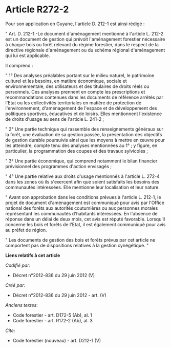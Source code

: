 # Article R272-2

Pour son application en Guyane, l'article D. 212-1 est ainsi rédigé : 

" Art. D. 212-1.-Le document d'aménagement mentionné à l'article L. 212-2 est un document de gestion qui prévoit
l'aménagement forestier nécessaire à chaque bois ou forêt relevant du régime forestier, dans le respect de la directive
régionale d'aménagement ou du schéma régional d'aménagement qui lui est applicable. 

Il comprend : 

" 1° Des analyses préalables portant sur le milieu naturel, le patrimoine culturel et les besoins, en matière économique,
sociale et environnementale, des utilisateurs et des titulaires de droits réels ou personnels. Ces analyses prennent en
compte les prescriptions et recommandations contenues dans les documents de référence arrêtés par l'Etat ou les collectivités
territoriales en matière de protection de l'environnement, d'aménagement de l'espace et de développement des politiques
sportives, éducatives et de loisirs. Elles mentionnent l'existence de droits d'usage au sens de l'article L. 241-2 ; 

" 2° Une partie technique qui rassemble des renseignements généraux sur la forêt, une évaluation de sa gestion passée, la
présentation des objectifs de gestion durable poursuivis ainsi que les moyens à mettre en œuvre pour les atteindre, compte
tenu des analyses mentionnées au 1° ; y figure, en particulier, la programmation des coupes et des travaux sylvicoles ; 

" 3° Une partie économique, qui comprend notamment le bilan financier prévisionnel des programmes d'action envisagés ; 

" 4° Une partie relative aux droits d'usage mentionnés à l'article L. 272-4 dans les zones où ils s'exercent afin que soient
satisfaits les besoins des communautés intéressées. Elle mentionne leur localisation et leur nature. 

" Avant son approbation dans les conditions prévues à l'article L. 212-1, le projet de document d'aménagement est communiqué
pour avis par l'Office national des forêts aux autorités coutumières ou aux personnes morales représentant les communautés
d'habitants intéressées. En l'absence de réponse dans un délai de deux mois, cet avis est réputé favorable. Lorsqu'il
concerne les bois et forêts de l'Etat, il est également communiqué pour avis au préfet de région. 

" Les documents de gestion des bois et forêts prévus par cet article ne comportent pas de dispositions relatives à la gestion
cynégétique. "

**Liens relatifs à cet article**

_Codifié par_:

  - Décret n°2012-836 du 29 juin 2012 (V)

_Créé par_:

  - Décret n°2012-836 du 29 juin 2012 - art. (V)

_Anciens textes_:

  - Code forestier - art. D172-5 (Ab), al. 1
  - Code forestier - art. R172-2 (Ab), al. 3

_Cite_:

  - Code forestier (nouveau) - art. D212-1 (V)
